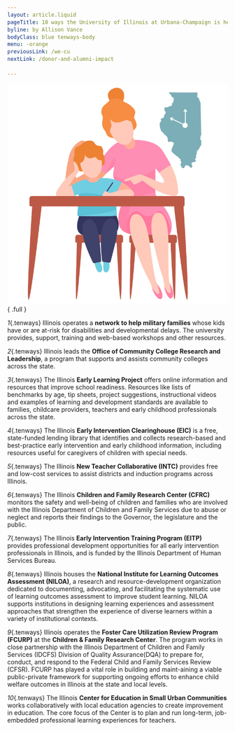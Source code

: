 ```yaml
---
layout: article.liquid
pageTitle: 10 ways the University of Illinois at Urbana-Champaign is helping kids and families across the state
byline: by Allison Vance
bodyClass: blue tenways-body
menu: -orange
previousLink: /we-cu
nextLink: /donor-and-alumni-impact

---
```

![Cartoon image of a woman and child sitting at a desk](/archive2020/img/ten-ways.png){ .full }

*1*{.tenways} Illinois operates a **network to help military families** whose kids have or are at-risk for disabilities and developmental delays. The university provides, support, training and web-based workshops and other resources.

*2*{.tenways} Illinois leads the **Office of Community College Research and Leadership**, a program that supports and assists community colleges across the state.

*3*{.tenways} The Illinois **Early Learning Project** offers online information and resources that improve school readiness. Resources like lists of benchmarks by age, tip sheets, project suggestions, instructional videos and examples of learning and development standards are available to families, childcare providers, teachers and early childhood professionals across the state.

*4*{.tenways} The Illinois **Early Intervention Clearinghouse (EIC)** is a free, state-funded lending library that identifies and collects research-based and best-practice early intervention and early childhood information, including resources useful for caregivers of children with special needs.

*5*{.tenways} The Illinois **New Teacher Collaborative (INTC)** provides free and low-cost services to assist districts and induction programs across Illinois.

*6*{.tenways} The Illinois **Children and Family Research Center (CFRC)** monitors the safety and well-being of children and families who are involved with the Illinois Department of Children and Family Services due to abuse or neglect and reports their findings to the Governor, the legislature and the public.

*7*{.tenways} The Illinois **Early Intervention Training Program (EITP)** provides professional development opportunities for all early intervention professionals in Illinois, and is funded by the Illinois Department of Human Services Bureau.

*8*{.tenways} Illinois houses the **National Institute for Learning Outcomes Assessment (NILOA)**, a research and resource-development organization dedicated to documenting, advocating, and facilitating the systematic use of learning outcomes assessment to improve student learning. NILOA supports institutions in designing learning experiences and assessment approaches that strengthen the experience of diverse learners within a variety of institutional contexts.

*9*{.tenways} Illinois operates the **Foster Care Utilization Review Program (FCURP)** at the **Children & Family Research Center**. The program works in close partnership with the Illinois Department of Children and Family Services (IDCFS) Division of Quality Assurance(DQA) to prepare for, conduct, and respond to the Federal Child and Family Services Review (CFSR). FCURP has played a vital role in building and maint-aining a viable public-private framework for supporting ongoing efforts to enhance child welfare outcomes in Illinois at the state and local levels.

*10*{.tenways} The Illinois **Center for Education in Small Urban Communities** works collaboratively with local education agencies to create improvement in education. The core focus  of the Center is to plan and run long-term, job-embedded professional learning experiences for teachers.